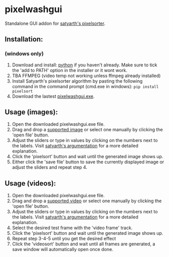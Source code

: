 # pixelwashgui
Standalone GUI addon for [satyarth's pixelsorter](https://github.com/satyarth/pixelsort/).

## Installation:

### (windows only)
1) Download and install: [python](https://www.python.org/ftp/python/3.11.4/python-3.11.4-amd64.exe) if you haven't already. Make sure to tick the 'add to PATH' option in the installer or it wont work.
2) TBA FFMPEG (video temp not working unless ffmpeg already installed)
3) Install Satyarth's pixelsorter algorithm by pasting the following command in the command prompt (cmd.exe in windows): `pip install pixelsort`
3) Download the lastest [pixelwashgui.exe](https://github.com/Delamox/pixelwashgui/releases).

## Usage (images):

1) Open the downloaded pixelwashgui.exe file.
2) Drag and drop a [supported image](https://github.com/Delamox/pixelwashgui/blob/master/imageextensions.md) or select one manually by clicking the 'open file' button.
3) Adjust the sliders or type in values by clicking on the numbers next to the labels. Visit [satyarth's argumentation](https://github.com/satyarth/pixelsort/#parameters) for a more detailed explanation.
4) Click the 'pixelsort' button and wait until the generated image shows up.
5) Either click the 'save file' button to save the currently displayed image or adjust the sliders and repeat step 4.

## Usage (videos):

1) Open the downloaded pixelwashgui.exe file.
2) Drag and drop a [supported video](https://github.com/Delamox/pixelwashgui/blob/master/videoextensions.md) or select one manually by clicking the 'open file' button.
3) Adjust the sliders or type in values by clicking on the numbers next to the labels. Visit [satyarth's argumentation](https://github.com/satyarth/pixelsort/#parameters) for a more detailed explanation.
4) Select the desired test frame with the 'video frame' track.
5) Click the 'pixelsort' button and wait until the generated image shows up.
6) Repeat step 3-4-5 until you get the desired effect
7) Click the 'videosort' button and wait until all frames are generated, a save window will automatically open once done.
